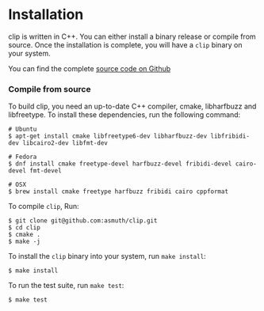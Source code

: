 Installation
============

clip is written in C++. You can either install a binary release or compile
from source. Once the installation is complete, you will have a `clip` binary
on your system.

You can find the complete [source code on Github](http://github.com/asmuth/clip)

### Compile from source

To build clip, you need an up-to-date C++ compiler, cmake, libharfbuzz and
libfreetype. To install these dependencies, run the following command:

    # Ubuntu
    $ apt-get install cmake libfreetype6-dev libharfbuzz-dev libfribidi-dev libcairo2-dev libfmt-dev

    # Fedora
    $ dnf install cmake freetype-devel harfbuzz-devel fribidi-devel cairo-devel fmt-devel

    # OSX
    $ brew install cmake freetype harfbuzz fribidi cairo cppformat

To compile `clip`, Run:

    $ git clone git@github.com:asmuth/clip.git
    $ cd clip
    $ cmake .
    $ make -j

To install the `clip` binary into your system, run `make install`:

    $ make install

To run the test suite, run `make test`:

    $ make test

